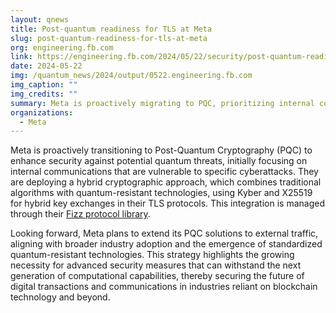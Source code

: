 ```yaml
---
layout: qnews
title: Post-quantum readiness for TLS at Meta
slug: post-quantum-readiness-for-tls-at-meta
org: engineering.fb.com
link: https://engineering.fb.com/2024/05/22/security/post-quantum-readiness-tls-pqr-meta/
date: 2024-05-22
img: /quantum_news/2024/output/0522.engineering.fb.com
img_caption: ""
img_credits: ""
summary: Meta is proactively migrating to PQC, prioritizing internal communication traffic susceptible to SNDL attacks. Looking forward, Meta plans to extend its PQC solutions to external traffic.
organizations:
  - Meta
---
```


Meta is proactively transitioning to Post-Quantum Cryptography (PQC) to enhance security against potential quantum threats, initially focusing on internal communications that are vulnerable to specific cyberattacks. They are deploying a hybrid cryptographic approach, which combines traditional algorithms with quantum-resistant technologies, using Kyber and X25519 for hybrid key exchanges in their TLS protocols. This integration is managed through their [Fizz protocol library](https://github.com/facebookincubator/fizz).

Looking forward, Meta plans to extend its PQC solutions to external traffic, aligning with broader industry adoption and the emergence of standardized quantum-resistant technologies. This strategy highlights the growing necessity for advanced security measures that can withstand the next generation of computational capabilities, thereby securing the future of digital transactions and communications in industries reliant on blockchain technology and beyond.